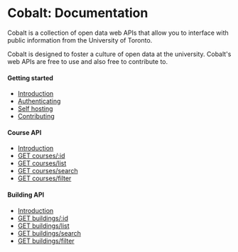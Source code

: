 # Cobalt: Documentation

Cobalt is a collection of open data web APIs that allow you to interface with public information from the University of Toronto.

Cobalt is designed to foster a culture of open data at the university. Cobalt's web APIs are free to use and also free to contribute to.

#### Getting started
* [Introduction](./getting-started/introduction.md)
* [Authenticating](./getting-started/authenticating.md)
* [Self hosting](./getting-started/self-hosting.md)
* [Contributing](./getting-started/contributing.md)

#### Course API

* [Introduction](./endpoints/courses/introduction.md)
* [GET courses/:id](./endpoints/courses/show.md)
* [GET courses/list](./endpoints/courses/list.md)
* [GET courses/search](./endpoints/courses/search.md)
* [GET courses/filter](./endpoints/courses/filter.md)

#### Building API

* [Introduction](./endpoints/buildings/introduction.md)
* [GET buildings/:id](./endpoints/buildings/show.md)
* [GET buildings/list](./endpoints/buildings/list.md)
* [GET buildings/search](./endpoints/buildings/search.md)
* [GET buildings/filter](./endpoints/buildings/filter.md)
